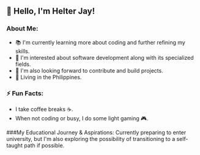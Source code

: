 ## 👋 Hello, I'm **Helter Jay**!

### About Me:

- 📚 I'm currently learning more about coding and further refining my skills.
- 👀 I'm interested about software development along with its specialized fields.
- 🔧 I'm also looking forward to contribute and build projects.
- 📍 Living in the Philippines.



### ⚡ Fun Facts:
- I take coffee breaks ☕️.
- When not coding or busy, I do some light gaming 🎮.
  


###My Educational Journey & Aspirations:
Currently preparing to enter university, but I'm also exploring the possibility of transitioning to a self-taught path if possible.

<!--
**HelterJay/HelterJay** is a ✨ _special_ ✨ repository because its `README.md` (this file) appears on your GitHub profile.

Here are some ideas to get you started:

- 🔭 I’m currently working on ...
- 🌱 I’m currently learning ...
- 👯 I’m looking to collaborate on ...
- 🤔 I’m looking for help with ...
- 💬 Ask me about ...
- 📫 How to reach me: ...
- 😄 Pronouns: ...
- ⚡ Fun fact: ...
-->
